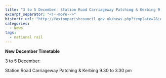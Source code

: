 ```yaml
---
title: "3 to 5 December: Station Road Carriageway Patching & Kerbing 9.30 to 3.30 pm"
excerpt_separator: "<!--more-->"
historic_url: "http://foxtonparishcouncil.gov.uk/news.php?template=2&id=638"
categories:
  - News
tags:
  - national rail
---
```


**New December Timetable**

3 to 5 December: 

Station Road Carriageway Patching & Kerbing 9.30 to 3.30 pm